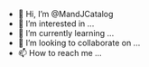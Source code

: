 - 👋 Hi, I’m @MandJCatalog
- 👀 I’m interested in ...
- 🌱 I’m currently learning ...
- 💞️ I’m looking to collaborate on ...
- 📫 How to reach me ...

<!---
MandJCatalog/MandJCatalog is a ✨ special ✨ repository because its `README.md` (this file) appears on your GitHub profile.
You can click the Preview link to take a look at your changes.
--->
